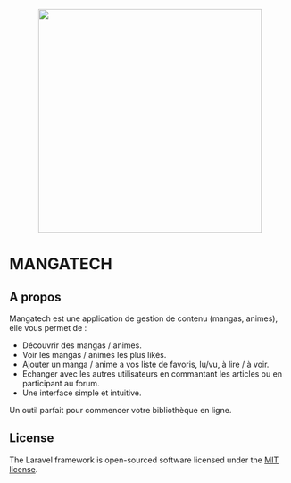 <p align="center"><a href="https://laravel.com" target="_blank"><img src="https://raw.githubusercontent.com/laravel/art/master/logo-lockup/5%20SVG/2%20CMYK/1%20Full%20Color/laravel-logolockup-cmyk-red.svg" width="400"></a></p>

# MANGATECH

## A propos

Mangatech est une application de gestion de contenu (mangas, animes), elle vous permet de :

- Découvrir des mangas / animes.
- Voir les mangas / animes les plus likés.
- Ajouter un manga / anime a vos liste de favoris, lu/vu, à lire / à voir.
- Echanger avec les autres utilisateurs en commantant les articles ou en participant au forum.
- Une interface simple et intuitive.


Un outil parfait pour commencer votre bibliothèque en ligne.

## License

The Laravel framework is open-sourced software licensed under the [MIT license](https://opensource.org/licenses/MIT).
